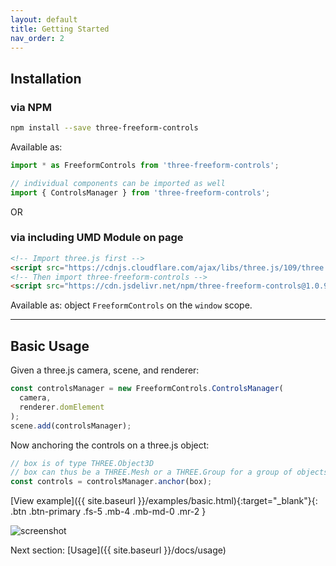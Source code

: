 ```yaml
---
layout: default
title: Getting Started
nav_order: 2
---
```

## Installation

### via NPM

```bash
npm install --save three-freeform-controls
```

Available as:

```js
import * as FreeformControls from 'three-freeform-controls';
```

```js
// individual components can be imported as well
import { ControlsManager } from 'three-freeform-controls';
```

OR

### via including UMD Module on page


```html
<!-- Import three.js first -->
<script src="https://cdnjs.cloudflare.com/ajax/libs/three.js/109/three.min.js"></script>
<!-- Then import three-freeform-controls -->
<script src="https://cdn.jsdelivr.net/npm/three-freeform-controls@1.0.9/dist/three-freeform-controls.umd.js"></script>
```

Available as: object `FreeformControls` on the `window` scope.

---
## Basic Usage

Given a three.js camera, scene, and renderer:

```js
const controlsManager = new FreeformControls.ControlsManager(
  camera,
  renderer.domElement
);
scene.add(controlsManager);
```

Now anchoring the controls on a three.js object:

```js
// box is of type THREE.Object3D
// box can thus be a THREE.Mesh or a THREE.Group for a group of objects
const controls = controlsManager.anchor(box);
```

[View example]({{ site.baseurl }}/examples/basic.html){:target="_blank"}{: .btn .btn-primary .fs-5 .mb-4 .mb-md-0 .mr-2 }

![screenshot](https://i.imgur.com/b1cxpHs.png)

Next section: [Usage]({{ site.baseurl }}/docs/usage)



